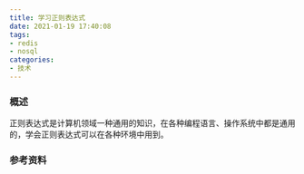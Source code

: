 ```yaml
---
title: 学习正则表达式
date: 2021-01-19 17:40:08
tags:
- redis
- nosql
categories:
- 技术
---
```


### 概述

正则表达式是计算机领域一种通用的知识，在各种编程语言、操作系统中都是通用的，学会正则表达式可以在各种环境中用到。



<!-- more -->



### 参考资料


